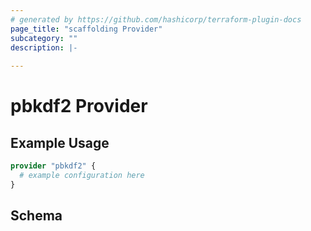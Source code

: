 ```yaml
---
# generated by https://github.com/hashicorp/terraform-plugin-docs
page_title: "scaffolding Provider"
subcategory: ""
description: |-
  
---
```


# pbkdf2 Provider



## Example Usage

```terraform
provider "pbkdf2" {
  # example configuration here
}
```

<!-- schema generated by tfplugindocs -->
## Schema

